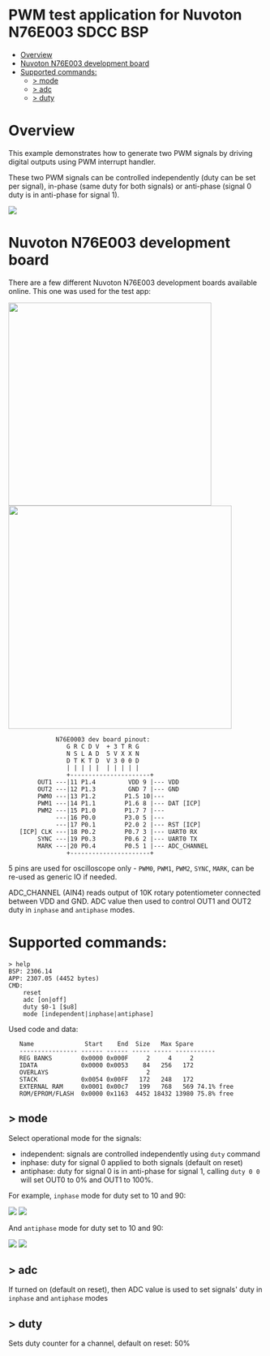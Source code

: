 <!-- omit in toc -->
# PWM test application for Nuvoton N76E003 SDCC BSP

- [Overview](#overview)
- [Nuvoton N76E003 development board](#nuvoton-n76e003-development-board)
- [Supported commands:](#supported-commands)
	- [\> mode](#-mode)
	- [\> adc](#-adc)
	- [\> duty](#-duty)

# Overview

This example demonstrates how to generate two PWM signals by driving digital outputs using PWM interrupt handler.

These two PWM signals can be controlled independently (duty can be set per signal), in-phase (same duty for both signals) or anti-phase (signal 0 duty is in anti-phase for signal 1).

<img src="./img/diagram.svg"/>

# Nuvoton N76E003 development board
There are a few different Nuvoton N76E003 development boards available online. This one was used for the test app:

<img src="../../img/n76e003.jpg" width="400px"/><img src="../../img/schematics.png" width="440px"/>

```
             N76E0003 dev board pinout:
                G R C D V  + 3 T R G
                N S L A D  5 V X X N
                D T K T D  V 3 0 0 D
                | | | | |  | | | | |
                +----------------------+
        OUT1 ---|11 P1.4         VDD 9 |--- VDD
        OUT2 ---|12 P1.3         GND 7 |--- GND
        PWM0 ---|13 P1.2        P1.5 10|---
        PWM1 ---|14 P1.1        P1.6 8 |--- DAT [ICP]
        PWM2 ---|15 P1.0        P1.7 7 |---
             ---|16 P0.0        P3.0 5 |---
             ---|17 P0.1        P2.0 2 |--- RST [ICP]
   [ICP] CLK ---|18 P0.2        P0.7 3 |--- UART0 RX
        SYNC ---|19 P0.3        P0.6 2 |--- UART0 TX
        MARK ---|20 P0.4        P0.5 1 |--- ADC_CHANNEL
                +----------------------+

```
5 pins are used for oscilloscope only - ``PWM0``, ``PWM1``, ``PWM2``, ``SYNC``, ``MARK``, can be re-used as generic IO if needed.

ADC_CHANNEL (AIN4) reads output of 10K rotary potentiometer connected between VDD and GND. ADC value then used to control OUT1 and OUT2 duty in ``inphase`` and ``antiphase`` modes.


# Supported commands:
```
> help
BSP: 2306.14
APP: 2307.05 (4452 bytes)
CMD:
    reset
    adc [on|off]
    duty $0-1 [$u8]
    mode [independent|inphase|antiphase]
```

Used code and data:
```
   Name              Start    End  Size   Max Spare
   ---------------- ------ ------ ----- ----- -----------
   REG BANKS        0x0000 0x000F     2     4     2
   IDATA            0x0000 0x0053    84   256   172
   OVERLAYS                           2
   STACK            0x0054 0x00FF   172   248   172
   EXTERNAL RAM     0x0001 0x00c7   199   768   569 74.1% free
   ROM/EPROM/FLASH  0x0000 0x1163  4452 18432 13980 75.8% free
```

## > mode
Select operational mode for the signals:
* independent: signals are controlled independently using ``duty`` command
* inphase: duty for signal 0 applied to both signals (default on reset)
* antiphase: duty for signal 0 is in anti-phase for signal 1, calling ``duty 0 0`` will set OUT0 to 0% and OUT1 to 100%.

For example, ``inphase`` mode for duty set to 10 and 90:

<img src="./img/inphase-10.png"/>

<img src="./img/inphase-90.png"/>

And ``antiphase`` mode for duty set to 10 and 90:

<img src="./img/antiphase-10.png"/>

<img src="./img/antiphase-90.png"/>

## > adc
If turned on (default on reset), then ADC value is used to set signals' duty in ``inphase`` and ``antiphase`` modes

## > duty
Sets duty counter for a channel, default on reset: 50%

